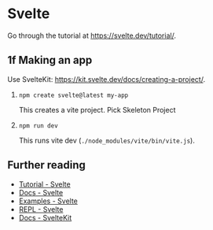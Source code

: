 # Svelte

Go through the tutorial at https://svelte.dev/tutorial/.

## 1f Making an app

Use SvelteKit: https://kit.svelte.dev/docs/creating-a-project/.

1. ```
   npm create svelte@latest my-app
   ```

   This creates a vite project. Pick Skeleton Project

2. ```
   npm run dev
   ```
   This runs vite dev (`./node_modules/vite/bin/vite.js`).

## Further reading

- [Tutorial - Svelte](https://svelte.dev/tutorial/basics)
- [Docs - Svelte](https://svelte.dev/docs)
- [Examples - Svelte](https://svelte.dev/examples)
- [REPL - Svelte](https://svelte.dev/repl/hello-world?version=3.59.1)
- [Docs - SvelteKit](https://kit.svelte.dev/docs/introduction)